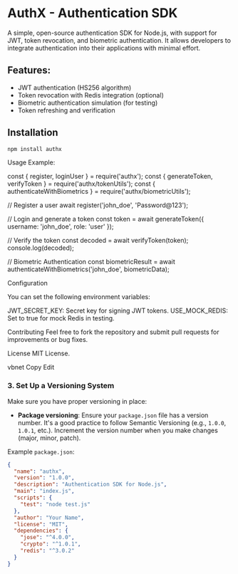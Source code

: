 # AuthX - Authentication SDK

A simple, open-source authentication SDK for Node.js, with support for JWT, token revocation, and biometric authentication. It allows developers to integrate authentication into their applications with minimal effort.

## Features:
- JWT authentication (HS256 algorithm)
- Token revocation with Redis integration (optional)
- Biometric authentication simulation (for testing)
- Token refreshing and verification

## Installation

```bash
npm install authx

```


Usage
Example:

const { register, loginUser } = require('authx');
const { generateToken, verifyToken } = require('authx/tokenUtils');
const { authenticateWithBiometrics } = require('authx/biometricUtils');

// Register a user
await register('john_doe', 'Password@123');

// Login and generate a token
const token = await generateToken({ username: 'john_doe', role: 'user' });

// Verify the token
const decoded = await verifyToken(token);
console.log(decoded);

// Biometric Authentication
const biometricResult = await authenticateWithBiometrics('john_doe', biometricData);


Configuration

You can set the following environment variables:

JWT_SECRET_KEY: Secret key for signing JWT tokens.
USE_MOCK_REDIS: Set to true for mock Redis in testing.


Contributing
Feel free to fork the repository and submit pull requests for improvements or bug fixes.


License
MIT License.

vbnet
Copy
Edit

### 3. **Set Up a Versioning System**

Make sure you have proper versioning in place:
- **Package versioning**: Ensure your `package.json` file has a version number. It's a good practice to follow Semantic Versioning (e.g., `1.0.0`, `1.0.1`, etc.). Increment the version number when you make changes (major, minor, patch).
  
Example `package.json`:
```json
{
  "name": "authx",
  "version": "1.0.0",
  "description": "Authentication SDK for Node.js",
  "main": "index.js",
  "scripts": {
    "test": "node test.js"
  },
  "author": "Your Name",
  "license": "MIT",
  "dependencies": {
    "jose": "^4.0.0",
    "crypto": "^1.0.1",
    "redis": "^3.0.2"
  }
}
